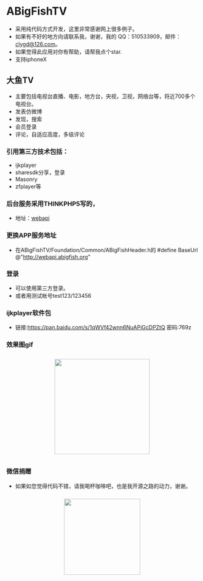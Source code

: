 # ABigFishTV
* 采用纯代码方式开发，这里非常感谢网上很多例子。
* 如果有不好的地方向请联系我，谢谢，我的 QQ：510533909，邮件：clygd@126.com。
* 如果觉得此应用对你有帮助，请帮我点个star.
* 支持iphoneX

## 大鱼TV
* 主要包括电视台直播、电影，地方台，央视，卫视，网络台等，将近700多个电视台。
* 发表仿微博
* 发现，搜索
* 会员登录
* 评论，自适应高度，多级评论

### 引用第三方技术包括：
* ijkplayer
* sharesdk分享，登录
* Masonry
* zfplayer等

### 后台服务采用THINKPHP5写的，
* 地址：<a href="https://github.com/clyhs/webapi">webapi</a>

### 更换APP服务地址
* 在ABigFishTV/Foundation/Common/ABigFishHeader.h的 #define BaseUrl @"http://webapi.abigfish.org"
### 登录
* 可以使用第三方登录。
* 或者用测试帐号test123/123456
### ijkplayer软件包
* 链接:https://pan.baidu.com/s/1qWVf42wnn6NuAPiGcDPZtQ  密码:769z

### 效果图gif
<div align="center">
<img src="https://github.com/clyhs/ABigFishTV/blob/master/images/ABigFishTV.gif" width="250" style="margin:10px 10px;" >

</div>

### 微信捐赠
* 如果如您觉得代码不错，请我喝杯咖啡吧，也是我开源之路的动力，谢谢。
<div align="center">
<img src="https://github.com/clyhs/ABigFishTV/blob/master/images/weixinpay.jpg" width
="200" style="margin:10px 10px;">
</div>


